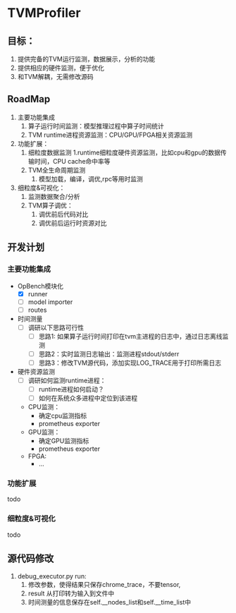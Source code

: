 # TVMProfiler
## 目标：
1. 提供完备的TVM运行监测，数据展示，分析的功能
2. 提供相应的硬件监测，便于优化
3. 和TVM解耦，无需修改源码


## RoadMap
1. 主要功能集成
   1. 算子运行时间监测：模型推理过程中算子时间统计
   2. TVM runtime进程资源监测：CPU/GPU/FPGA相关资源监测
2. 功能扩展：
   1. 细粒度数据监测
      1.runtime细粒度硬件资源监测，比如cpu和gpu的数据传输时间，CPU cache命中率等
   2. TVM全生命周期监测
      1. 模型加载，编译，调优,rpc等用时监测
3. 细粒度&可视化：
   1. 监测数据聚合/分析
   2. TVM算子调优：
      1. 调优前后代码对比
      2. 调优前后运行时资源对比


## 开发计划
### 主要功能集成
- OpBench模块化
  - [x] runner
  - [ ] model importer
  - [ ] routes
- 时间测量
  - [ ] 调研以下思路可行性
    - [ ] 思路1: 如果算子运行时间打印在tvm主进程的日志中，通过日志离线监测
    - [ ] 思路2：实时监测日志输出：监测进程stdout/stderr
    - [ ] 思路3：修改TVM源代码，添加实现LOG_TRACE用于打印所需日志
- 硬件资源监测
  - [ ] 调研如何监测runtime进程：
    - [ ] runtime进程如何启动？
    - [ ] 如何在系统众多进程中定位到该进程
  - CPU监测：
    - 确定cpu监测指标
    - prometheus exporter
  - GPU监测：
    - 确定GPU监测指标
    - prometheus exporter
  - FPGA:
    - ...
### 功能扩展
todo

### 细粒度&可视化
todo

## 源代码修改
1. debug_executor.py run:
   1. 修改参数，使得结果只保存chrome_trace，不要tensor,
   2. result 从打印转为输入到文件中
   3. 时间测量的信息保存在self.__nodes_list和self.__time_list中